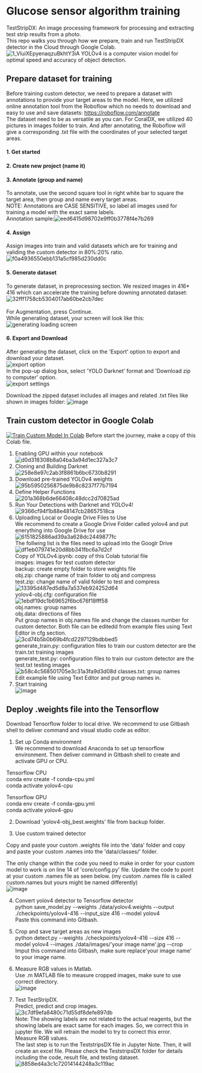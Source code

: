 # Glucose sensor algorithm training
TestStripDX: An image processing framework for processing and extracting test strip results from a photo.<br />
This repo walks you through how we prepare, train and run TestStripDX detector in the Cloud through Google Colab.<br />
![1_VluiXEpyenaqzuBkhtY3iA](https://user-images.githubusercontent.com/99760789/156474636-36180a09-8a37-4bbd-b76f-e8dd3e680ec1.jpeg)
YOLOv4 is a computer vision model for optimal speed and accuracy of object detection.<br />

## Prepare dataset for training
Before training custom detector, we need to prepare a dataset with annotations to provide your target areas to the model. Here, we utilized online annotation tool from the Roboflow which no needs to download and easy to use and save datasets: https://roboflow.com/annotate <br />
The dataset need to be as versatile as you can. For CoralDX, we utilized 40 pictures in images folder to train. And after annotating, the Roboflow will give a corresponding .txt file with the coordinates of your selected target areas.<br />

#### 1. Get started<br />
#### 2. Create new project (name it)<br />
#### 3. Annotate (group and name)<br />
To annotate, use the second square tool in right white bar to square the target area, then group and name every target areas. <br />
NOTE: Annotations are CASE SENSITIVE, so label all images used for training a model with the exact same labels. <br />
Annotation sample:![eed6415d98702e9ff0b3778f4e7b269](https://user-images.githubusercontent.com/99760789/156896425-41ef0501-870f-4ddc-8442-670ae619b308.png)<br />
#### 4. Assign<br />
Assign images into train and valid datasets which are for training and validing the custom detector in 80%:20% ratio.<br />
![f0a4936550ebb131a5cf985d230dd0c](https://user-images.githubusercontent.com/99760789/156479422-732e1d7b-d7c1-45d2-9d44-8ffe5ba7e78e.png)<br />
#### 5. Generate dataset<br />
To generate dataset, in preprocessing section. We resized images in 416* 416 which can accelerate the training before downing annotated dataset: <br />
![32fff1758cb5304017ab60be2cb7dec](https://user-images.githubusercontent.com/99760789/156482596-06d385ad-003d-489d-b997-52949351b6c9.png)  <br /> <br />
For Augmentation, press Continue. <br /> 
While generating dataset, your screen will look like this: <br />
![generating loading screen](https://user-images.githubusercontent.com/77503347/187273187-eb2118a2-51c9-40f8-9a73-6462a6a67ee0.png)<br />
#### 6. Export and Download <br />
After generating the dataset, click on the 'Export' option to export and download your dataset. <br /> 
![export option](https://user-images.githubusercontent.com/77503347/187276282-9d194f83-3890-4f15-85a8-cb54a2ab78c1.png) <br /> 
In the pop-up dialog box, select 'YOLO Darknet' format and 'Download zip to computer' option. <br />
![export settings](https://user-images.githubusercontent.com/77503347/187276697-09bd6df6-8452-4d6a-a3c6-b277eb1931a2.png) <br /> 


Download the zipped dataset includes all images and related .txt files like shown in images folder: ![image](https://user-images.githubusercontent.com/99760789/156896891-97db7fcd-7b06-419c-838c-3493afcd882e.png)<br />

## Train custom detector in Google Colab
[![Train Custom Model In Colab](https://colab.research.google.com/assets/colab-badge.svg)](https://colab.research.google.com/drive/1_GdoqCJWXsChrOiY8sZMr_zbr_fH-0Fg?usp=sharing) Before start the journey, make a copy of this Colab file.
1. Enabling GPU within your notebook<br />
![d0d318308b8a04ba3a94d1ec327a3c7](https://user-images.githubusercontent.com/99760789/156487290-dd54f88f-1572-4df2-b004-7e634db5da36.png)
2. Cloning and Building Darknet<br />
![258e8e97c2ab3f8861b6bc6730b8291](https://user-images.githubusercontent.com/99760789/156487412-6400bfd3-1d38-436b-adba-bb933de8d56c.png)
3. Download pre-trained YOLOv4 weights<br />
![95b5950256875de9b8c8237f77b7194](https://user-images.githubusercontent.com/99760789/156487627-c606e03f-76d3-43fb-8731-fc182e6d09e1.png)
4. Define Helper Functions<br />
![201a368b6de66408c48dcc2d70825ad](https://user-images.githubusercontent.com/99760789/156487936-21a80d11-d28b-4c7b-9328-95ccc5e1e872.png)
5. Run Your Detections with Darknet and YOLOv4!<br />
![9366cf94f1b88e48147cb28657518ca](https://user-images.githubusercontent.com/99760789/156488011-5de69ac2-70f8-4a4d-81ab-bbe8636a0b9e.png)
6. Uploading Local or Google Drive Files to Use<br />
We recommend to create a Google Drive Folder called yolov4 and put enerything into Google Drive for use<br />
![6151825886ad39a3a628dc2449877fc](https://user-images.githubusercontent.com/99760789/156489104-b819ae2d-acbc-4e14-b72d-410f21aff1ea.png)<br />
The follwing list is the files need to upload into the Googlr Drive<br />
![df1eb079741e20d8bb341fbc6a7d2cf](https://user-images.githubusercontent.com/99760789/156489897-54d35a04-f711-444f-b662-4a42236a288a.png)<br />
Copy of YOLOv4.ipynb: copy of this Colab tutorial file<br />
images: images for test custom detector<br />
backup: create empty folder to store weights file<br />
obj.zip: change name of train folder to obj and compress<br />
test.zip: change name of valid folder to test and compress<br />
![13395d487ed5d8a7a537eb924252d64](https://user-images.githubusercontent.com/99760789/156493447-8e4e6f70-2fe6-4c84-a86f-036e7acfc8fa.png)<br />
yolov4-obj.cfg: configuration file<br />
![1ebdf19dc1b69652f6bc676f18fff58](https://user-images.githubusercontent.com/99760789/156493594-80522aa9-17d9-42bc-99f3-01adbc6494c5.png)<br />
obj.names: group names<br />
obj.data: directions of files<br />
Put group names in obj.names file and change the classes number for custom detector. Both file can be editedd from example files using Text Editor in cfg section.<br />
![3cd74b5b0b69b4fcd2297129bdbbed5](https://user-images.githubusercontent.com/99760789/156494828-17330600-7c08-44a0-a69e-e15771ad17d0.png)<br />
generate_train.py: configuration files to train our custom detector are the train.txt training images<br />
generate_test.py: configuration files to train our custom detector are the test.txt testing images<br />
![b58c4c568501705e3c31a3fa9d3d08d](https://user-images.githubusercontent.com/99760789/156495019-189c595f-f90f-41cc-80f0-4813498eb7fb.png)
classes.txt: group names<br />
Edit example file using Text Editor and put group names in.<br />
7. Start training<br />
![image](https://user-images.githubusercontent.com/99760789/156896712-82ebdbd1-cbc9-4d06-ad85-4af8ee86c634.png)<br />

## Deploy .weights file into the Tensorflow
Download Tensorflow folder to local drive. We recommend to use Gitbash shell to deliver command and visual studio code as editor.<br />
1. Set up Conda environment<br />
We recommend to download Anaconda to set up tensorflow environment. Then deliver command in Gitbash shell to create and activate GPU or CPU.<br />

Tensorflow CPU<br />
conda env create -f conda-cpu.yml<br />
conda activate yolov4-cpu<br />

Tensorflow GPU<br />
conda env create -f conda-gpu.yml<br />
conda activate yolov4-gpu<br />

2. Download 'yolov4-obj_best.weights' file from backup folder.<br />

3. Use custom trained detector<br />

Copy and paste your custom .weights file into the 'data' folder and copy and paste your custom .names into the 'data/classes/' folder.<br />

The only change within the code you need to make in order for your custom model to work is on line 14 of 'core/config.py' file. Update the code to point at your custom .names file as seen below. (my custom .names file is called custom.names but yours might be named differently)<br />
![image](https://user-images.githubusercontent.com/99760789/156898001-df800ec3-0478-44ad-8ffc-82f9b6f14920.png)<br />

4. Convert yolov4 detector to Tensorflow detector<br />
python save_model.py --weights ./data/yolov4.weights --output ./checkpoints/yolov4-416 --input_size 416 --model yolov4 <br />
Paste this command into Gitbash.<br />

5. Crop and save target areas as new images<br />
python detect.py --weights ./checkpoints/yolov4-416 --size 416 --model yolov4 --images ./data/images/'your image name'.jpg --crop<br />
Imput this command into Gitbash, make sure replace'your image name' to your image name.<br />
6. Measure RGB values in Matlab.<br />
Use .m MATLAB file to measure cropped images, make sure to use correct directory.<br />
![image](https://user-images.githubusercontent.com/99760789/156898578-0350354d-71fa-4aa9-8eb9-e1885a128318.png)<br />
7. Test TestStripDX.<br />
Predict, predict and crop images.<br />
![3c7df9efa8480c71d55df8defe897db](https://user-images.githubusercontent.com/99760789/156899115-35268c08-938d-4c40-8d95-a781382dfe52.png)<br />
Note: The showing labels are not related to the actual reagents, but the showing labels are exact same for each images. So, we correct this in jupyter file. We will retrain the model to try to correct this error.<br />
Measure RGB values.<br />
The last step is to run the TeststripsDX file in Jupyter Note. Then, it will create an excel file. Please check the TeststripsDX folder for details including the code, result file, and testing dataset.<br />
![8858ed4a3c1c72014144248a3c119ac](https://user-images.githubusercontent.com/99760789/182762850-bf7a90cf-8ff4-4efd-972c-f9bd35d28a17.jpg)

